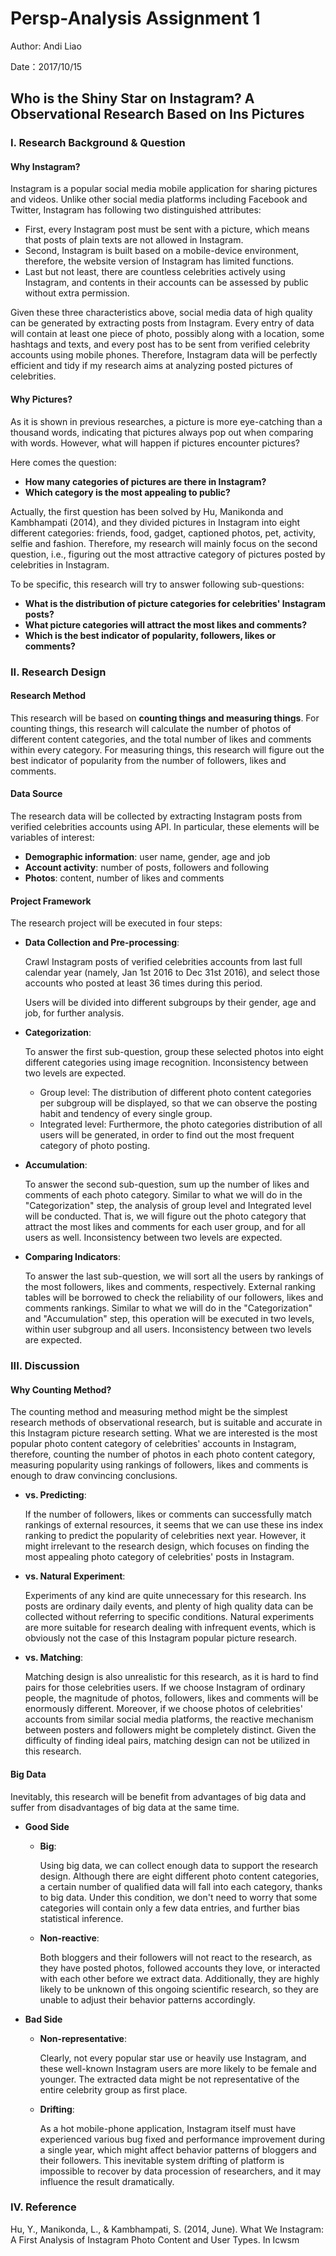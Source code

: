 # Persp-Analysis Assignment 1
Author: Andi Liao

Date：2017/10/15


## Who is the Shiny Star on Instagram? A Observational Research Based on Ins Pictures

### I. Research Background & Question

#### **Why Instagram?**

Instagram is a popular social media mobile application for sharing pictures and videos. Unlike other social media platforms including Facebook and Twitter, Instagram has following two distinguished attributes:

* First, every Instagram post must be sent with a picture, which means that posts of plain texts are not allowed in Instagram.
* Second, Instagram is built based on a mobile-device environment, therefore, the website version of Instagram has limited functions.
* Last but not least, there are countless celebrities actively using Instagram, and contents in their accounts can be assessed by public without extra permission.

Given these three characteristics above, social media data of high quality can be generated by extracting posts from Instagram. Every entry of data will contain at least one piece of photo, possibly along with a location, some hashtags and texts, and every post has to be sent from verified celebrity accounts using mobile phones. Therefore, Instagram data will be perfectly efficient and tidy if my research aims at analyzing posted pictures of celebrities.

#### **Why Pictures?**

As it is shown in previous researches, a picture is more eye-catching than a thousand words, indicating that pictures always pop out when comparing with words. However, what will happen if pictures encounter pictures?

Here comes the question:
* **How many categories of pictures are there in Instagram?**
* **Which category is the most appealing to public?**

Actually, the first question has been solved by Hu, Manikonda and Kambhampati (2014), and they divided pictures in Instagram into eight different categories: friends, food, gadget, captioned photos, pet, activity, selfie and fashion. Therefore, my research will mainly focus on the second question, i.e., figuring out the most attractive category of pictures posted by celebrities in Instagram.

To be specific, this research will try to answer following sub-questions:

* **What is the distribution of picture categories for celebrities' Instagram posts?**
* **What picture categories will attract the most likes and comments?**
* **Which is the best indicator of popularity, followers, likes or comments?**

### II. Research Design

#### **Research Method**

This research will be based on **counting things and measuring things**. For counting things, this research will calculate the number of photos of different content categories, and the total number of likes and comments within every category. For measuring things, this research will figure out the best indicator of popularity from the number of followers, likes and comments.

#### **Data Source**

The research data will be collected by extracting Instagram posts from verified celebrities accounts using API. In particular, these elements will be variables of interest:
* **Demographic information**: user name, gender, age and job
* **Account activity**: number of posts, followers and following
* **Photos**: content, number of likes and comments

#### **Project Framework**

The research project will be executed in four steps:

* **Data Collection and Pre-processing**:

  Crawl Instagram posts of verified celebrities accounts from last full calendar year (namely, Jan 1st 2016 to Dec 31st 2016), and select those accounts who posted at least 36 times during this period.

  Users will be divided into different subgroups by their gender, age and job, for further analysis.


* **Categorization**:

  To answer the first sub-question, group these selected photos into eight different categories using image recognition. Inconsistency between two levels are expected.
  * Group level: The distribution of different photo content categories per subgroup will be displayed, so that we can observe the posting habit and tendency of every single group.
  * Integrated level: Furthermore, the photo categories distribution of all users will be generated, in order to find out the most frequent category of photo posting.


* **Accumulation**:

  To answer the second sub-question, sum up the number of likes and comments of each photo category. Similar to what we will do in the "Categorization" step, the analysis of group level and Integrated level will be conducted. That is, we will figure out the photo category that attract the most likes and comments for each user group, and for all users as well. Inconsistency between two levels are expected.

* **Comparing Indicators**:

  To answer the last sub-question, we will sort all the users by rankings of the most followers, likes and comments, respectively. External ranking tables will be borrowed to check the reliability of our followers, likes and comments rankings. Similar to what we will do in the "Categorization" and "Accumulation" step, this operation will be executed in two levels, within user subgroup and all users. Inconsistency between two levels are expected.

### III. Discussion

#### **Why Counting Method?**

The counting method and measuring method might be the simplest research methods of observational research, but is suitable and accurate in this Instagram picture research setting. What we are interested is the most popular photo content category of celebrities' accounts in Instagram, therefore, counting the number of photos in each photo content category, measuring popularity using rankings of followers, likes and comments is enough to draw convincing conclusions.  


* **vs. Predicting**:

  If the number of followers, likes or comments can successfully match rankings of external resources, it seems that we can use these ins index ranking to predict the popularity of celebrities next year. However, it might irrelevant to the research design, which focuses on finding the most appealing photo category of celebrities' posts in Instagram.

* **vs. Natural Experiment**:

  Experiments of any kind are quite unnecessary for this research. Ins posts are ordinary daily events, and plenty of high quality data can be collected without referring to specific conditions. Natural experiments are more suitable for research dealing with infrequent events, which is obviously not the case of this Instagram popular picture research.

* **vs. Matching**:

  Matching design is also unrealistic for this research, as it is hard to find pairs for those celebrities users. If we choose Instagram of ordinary people, the magnitude of photos, followers, likes and comments will be enormously different. Moreover, if we choose photos of celebrities' accounts from similar social media platforms, the reactive mechanism between posters and followers might be completely distinct. Given the difficulty of finding ideal pairs, matching design can not be utilized in this research.

#### **Big Data**

Inevitably, this research will be benefit from advantages of big data and suffer from disadvantages of big data at the same time.

* **Good Side**

  * **Big**:

    Using big data, we can collect enough data to support the research design. Although there are eight different photo content categories, a certain number of qualified data will fall into each category, thanks to big data. Under this condition, we don't need to worry that some categories will contain only a few data entries, and further bias statistical inference.

  * **Non-reactive**:

    Both bloggers and their followers will not react to the research, as they have posted photos, followed accounts they love, or interacted with each other before we extract data. Additionally, they are highly likely to be unknown of this ongoing scientific research, so they are unable to adjust their behavior patterns accordingly.

* **Bad Side**

  * **Non-representative**:

    Clearly, not every popular star use or heavily use Instagram, and these well-known Instagram users are more likely to be female and younger. The extracted data might be not representative of the entire celebrity group as first place.

  * **Drifting**:

    As a hot mobile-phone application, Instagram itself must have experienced various bug fixed and performance improvement during a single year, which might affect behavior patterns of bloggers and their followers. This inevitable system drifting of platform is impossible to recover by data procession of researchers, and it may influence the result dramatically. 


### IV. Reference

Hu, Y., Manikonda, L., & Kambhampati, S. (2014, June). What We Instagram: A First Analysis of Instagram Photo Content and User Types. In Icwsm
